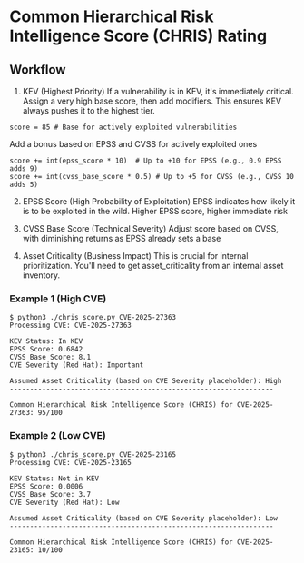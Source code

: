 # Common Hierarchical Risk Intelligence Score (CHRIS) Rating

## Workflow

1. KEV (Highest Priority)
If a vulnerability is in KEV, it's immediately critical. Assign a very high base score, then add modifiers. This ensures KEV always pushes it to the highest tier.

``` 
score = 85 # Base for actively exploited vulnerabilities 
```

Add a bonus based on EPSS and CVSS for actively exploited ones
```
score += int(epss_score * 10)  # Up to +10 for EPSS (e.g., 0.9 EPSS adds 9)
score += int(cvss_base_score * 0.5) # Up to +5 for CVSS (e.g., CVSS 10 adds 5)
```

2. EPSS Score (High Probability of Exploitation)
EPSS indicates how likely it is to be exploited in the wild. Higher EPSS score, higher immediate risk

3. CVSS Base Score (Technical Severity)
Adjust score based on CVSS, with diminishing returns as EPSS already sets a base

4. Asset Criticality (Business Impact)
This is crucial for internal prioritization. You'll need to get asset_criticality from an internal asset inventory.

### Example 1 (High CVE)
```
$ python3 ./chris_score.py CVE-2025-27363
Processing CVE: CVE-2025-27363

KEV Status: In KEV
EPSS Score: 0.6842
CVSS Base Score: 8.1
CVE Severity (Red Hat): Important

Assumed Asset Criticality (based on CVE Severity placeholder): High
-----------------------------------------------------------------

Common Hierarchical Risk Intelligence Score (CHRIS) for CVE-2025-27363: 95/100
```

### Example 2 (Low CVE)
```
$ python3 ./chris_score.py CVE-2025-23165
Processing CVE: CVE-2025-23165

KEV Status: Not in KEV
EPSS Score: 0.0006
CVSS Base Score: 3.7
CVE Severity (Red Hat): Low

Assumed Asset Criticality (based on CVE Severity placeholder): Low
-----------------------------------------------------------------

Common Hierarchical Risk Intelligence Score (CHRIS) for CVE-2025-23165: 10/100
```
